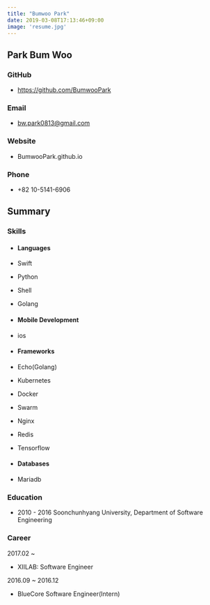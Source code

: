 ```yaml
---
title: "Bumwoo Park"
date: 2019-03-08T17:13:46+09:00
image: 'resume.jpg'
---
```


## Park Bum Woo


### GitHub
- https://github.com/BumwooPark

### Email
- bw.park0813@gmail.com

### Website
- BumwooPark.github.io

### Phone
- +82 10-5141-6906


## Summary


### Skills

- #### Languages
 - Swift
 - Python
 - Shell
 - Golang

- #### Mobile Development
 - ios

- #### Frameworks
 - Echo(Golang)
 - Kubernetes
 - Docker
 - Swarm
 - Nginx
 - Redis
 - Tensorflow

- #### Databases
 - Mariadb


### Education
 - 2010 - 2016 Soonchunhyang University, Department of Software Engineering


### Career

2017.02 ~ 
 - XIILAB: Software Engineer

2016.09 ~ 2016.12
 - BlueCore Software Engineer(Intern)








